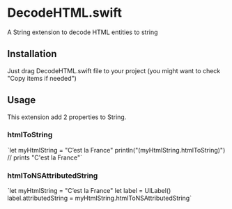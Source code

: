 # DecodeHTML.swift
A String extension to decode HTML entities to string

## Installation
Just drag DecodeHTML.swift file to your project (you might want to check "Copy items if needed")

## Usage

This extension add 2 properties to String.

### htmlToString

ˋlet myHtmlString = "C&rsquo;est la France"
println("\(myHtmlString.htmlToString)") // prints "C'est la France"`

### htmlToNSAttributedString

ˋlet myHtmlString = "C&rsquo;est la France"
let label = UILabel()
label.attributedString = myHtmlString.htmlToNSAttributedString`